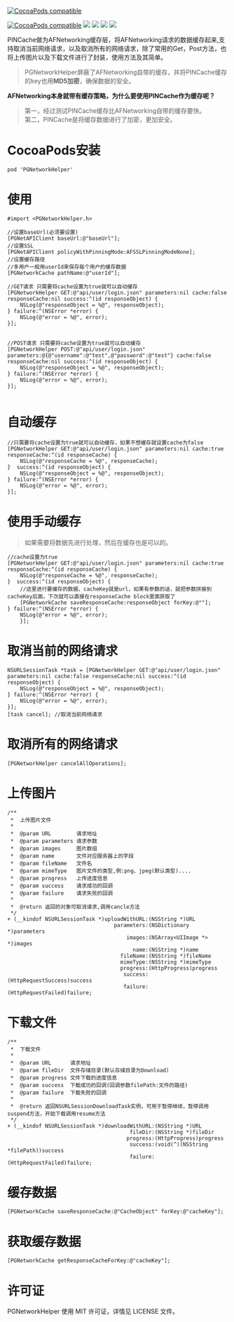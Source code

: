 [![CocoaPods compatible](http://upload-images.jianshu.io/upload_images/1340308-6532130a70265dab.png?imageMogr2/auto-orient/strip%7CimageView2/2/w/1240)](https://github.com/xiaozhuxiong121/PGNetworkHelper)  

[![CocoaPods compatible](https://img.shields.io/cocoapods/v/PGNetworkHelper.svg)](https://cocoapods.org/pods/PGNetworkHelper)
![](https://img.shields.io/badge/platform-iOS-red.svg) ![](https://img.shields.io/badge/language-Objective--C-orange.svg)
![](https://img.shields.io/badge/license-MIT%20License-brightgreen.svg) 
 [![](https://img.shields.io/badge/jianshu-piggybear-red.svg)](http://www.jianshu.com/u/3740632b2002)

PINCache做为AFNetworking缓存层，将AFNetworking请求的数据缓存起来,支持取消当前网络请求，以及取消所有的网络请求，除了常用的Get，Post方法，也将上传图片以及下载文件进行了封装，使用方法及其简单。  
> PGNetworkHelper屏蔽了AFNetworking自带的缓存，并将PINCache缓存的key也用**MD5加密**，确保数据的安全。

**AFNetworking本身就带有缓存策略，为什么要使用PINCache作为缓存呢？**
> 第一，经过测试PINCache缓存比AFNetworking自带的缓存要快。  
> 第二，PINCache是将缓存数据进行了加密，更加安全。

# CocoaPods安装
```
pod 'PGNetworkHelper'
```
# 使用
``` oc
#import <PGNetworkHelper.h>

//设置baseUrl(必须要设置)
[PGNetAPIClient baseUrl:@"baseUrl"];
//设置SSL
[PGNetAPIClient policyWithPinningMode:AFSSLPinningModeNone];
//设置缓存路径
//多用户一般用userId来保存每个用户的缓存数据
[PGNetworkCache pathName:@"userId"];

//GET请求 只需要将cache设置为true就可以自动缓存
[PGNetworkHelper GET:@"api/user/login.json" parameters:nil cache:false responseCache:nil success:^(id responseObject) {
    NSLog(@"responseObject = %@", responseObject);
} failure:^(NSError *error) {
    NSLog(@"error = %@", error);
}];


//POST请求 只需要将cache设置为true就可以自动缓存
[PGNetworkHelper POST:@"api/user/login.json" parameters:@{@"username":@"test",@"password":@"test"} cache:false responseCache:nil success:^(id responseObject) {
    NSLog(@"responseObject = %@", responseObject);
} failure:^(NSError *error) {
    NSLog(@"error = %@", error);
}];
    
```
# 自动缓存
```
//只需要将cache设置为true就可以自动缓存，如果不想缓存就设置cache为false
[PGNetworkHelper GET:@"api/user/login.json" parameters:nil cache:true responseCache:^(id responseCache) {
	NSLog(@"responseCache = %@", responseCache);
}  success:^(id responseObject) {
	NSLog(@"responseObject = %@", responseObject);
} failure:^(NSError *error) {
	NSLog(@"error = %@", error);
}];
```
# 使用手动缓存
> 如果需要将数据先进行处理，然后在缓存也是可以的。

```
//cache设置为true
[PGNetworkHelper GET:@"api/user/login.json" parameters:nil cache:true responseCache:^(id responseCache) {
	NSLog(@"responseCache = %@", responseCache);
}  success:^(id responseObject) {
	//这里进行要缓存的数据，cacheKey就是url，如果有参数的话，就把参数拼接到cacheKey后面，下次就可以直接在responseCache block里面获取了
	[PGNetworkCache saveResponseCache:responseObject forKey:@""];
} failure:^(NSError *error) {
	NSLog(@"error = %@", error);
    }];
```
# 取消当前的网络请求
```
NSURLSessionTask *task = [PGNetworkHelper GET:@"api/user/login.json" parameters:nil cache:false responseCache:nil success:^(id responseObject) {
	NSLog(@"responseObject = %@", responseObject);
} failure:^(NSError *error) {
	NSLog(@"error = %@", error);
}];
[task cancel]; //取消当前网络请求
```

# 取消所有的网络请求
```
[PGNetworkHelper cancelAllOperations];
```

# 上传图片
```
/**
 *  上传图片文件
 *
 *  @param URL        请求地址
 *  @param parameters 请求参数
 *  @param images     图片数组
 *  @param name       文件对应服务器上的字段
 *  @param fileName   文件名
 *  @param mimeType   图片文件的类型,例:png、jpeg(默认类型)....
 *  @param progress   上传进度信息
 *  @param success    请求成功的回调
 *  @param failure    请求失败的回调
 *
 *  @return 返回的对象可取消请求,调用cancle方法
 */
+ (__kindof NSURLSessionTask *)uploadWithURL:(NSString *)URL
                                  parameters:(NSDictionary *)parameters
                                      images:(NSArray<UIImage *> *)images
                                        name:(NSString *)name
                                    fileName:(NSString *)fileName
                                    mimeType:(NSString *)mimeType
                                    progress:(HttpProgress)progress
                                     success:(HttpRequestSuccess)success
                                     failure:(HttpRequestFailed)failure;
```

# 下载文件

```
/**
 *  下载文件
 *
 *  @param URL      请求地址
 *  @param fileDir  文件存储目录(默认存储目录为Download)
 *  @param progress 文件下载的进度信息
 *  @param success  下载成功的回调(回调参数filePath:文件的路径)
 *  @param failure  下载失败的回调
 *
 *  @return 返回NSURLSessionDownloadTask实例，可用于暂停继续，暂停调用suspend方法，开始下载调用resume方法
 */
+ (__kindof NSURLSessionTask *)downloadWithURL:(NSString *)URL
                                       fileDir:(NSString *)fileDir
                                      progress:(HttpProgress)progress
                                       success:(void(^)(NSString *filePath))success
                                       failure:(HttpRequestFailed)failure;
```

# 缓存数据
```
[PGNetworkCache saveResponseCache:@"CacheObject" forKey:@"cacheKey"];
```
# 获取缓存数据
```
[PGNetworkCache getResponseCacheForKey:@"cacheKey"];
```

# 许可证
PGNetworkHelper 使用 MIT 许可证，详情见 LICENSE 文件。